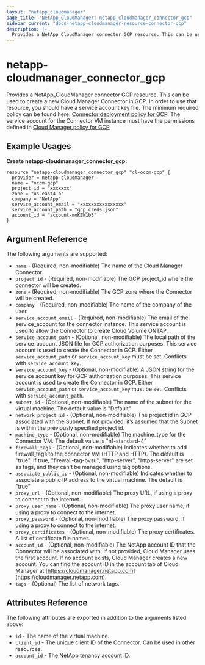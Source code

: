 ```yaml
---
layout: "netapp_cloudmanager"
page_title: "NetApp_CloudManager: netapp_cloudmanager_connector_gcp"
sidebar_current: "docs-netapp-cloudmanager-resource-connector-gcp"
description: |-
  Provides a NetApp_CloudManager connector GCP resource. This can be used to create a new Cloud Manager Connector in GCP.
---
```


# netapp-cloudmanager_connector_gcp

Provides a NetApp_CloudManager connector GCP resource. This can be used to create a new Cloud Manager Connector in GCP.
In order to use that resource, you should have a service account key file. The minimum required policy can be found here: [Connector deployment policy for GCP](https://occm-sample-policies.s3.amazonaws.com/Setup_As_Service_3.7.3_GCP.yaml).
The service account for the Connector VM instance must have the permissions defined in [Cloud Manager policy for GCP](https://occm-sample-policies.s3.amazonaws.com/Policy_for_Cloud_Manager_3.8.0_GCP.yaml)

<!---
i think we need to create section for terraform and point to there
-->

## Example Usages

**Create netapp-cloudmanager_connector_gcp:**

```
resource "netapp-cloudmanager_connector_gcp" "cl-occm-gcp" {
  provider = netapp-cloudmanager
  name = "occm-gcp"
  project_id = "xxxxxxx"
  zone = "us-east4-b"
  company = "NetApp"
  service_account_email = "xxxxxxxxxxxxxxxx"
  service_account_path = "gcp_creds.json"
  account_id = "account-moKEW1b5"
}
```

## Argument Reference

The following arguments are supported:

* `name` - (Required, non-modifiable) The name of the Cloud Manager Connector.
* `project_id` - (Required, non-modifiable) The GCP project_id where the connector will be created.
* `zone` - (Required, non-modifiable) The GCP zone where the Connector will be created.
* `company` - (Required, non-modifiable) The name of the company of the user.
* `service_account_email` - (Required, non-modifiable) The email of the service_account for the connector instance. This service account is used to allow the Connector to create Cloud Volume ONTAP.
* `service_account_path` - (Optional, non-modifiable) The local path of the service_account JSON file for GCP authorization purposes. This service account is used to create the Connector in GCP. Either `service_account_path` or `service_account_key` must be set. Conflicts with `service_account_key`.
* `service_account_key` - (Optional, non-modifiable) A JSON string for the service account key for GCP authorization purposes. This service account is used to create the Connector in GCP. Either `service_account_path` or `service_account_key` must be set. Conflicts with `service_account_path`.
* `subnet_id` - (Optional, non-modifiable) The name of the subnet for the virtual machine. The default value is "Default"
* `network_project_id` - (Optional, non-modifiable) The project id in GCP associated with the Subnet. If not provided, it’s assumed that the Subnet is within the previously specified project id.
* `machine_type` - (Optional, non-modifiable) The machine_type for the Connector VM. The default value is "n1-standard-4"
* `firewall_tags` - (Optional, non-modifiable) Indicates whether to add firewall_tags to the connector VM (HTTP and HTTP). The default is "true". If true, "firewall-tag-bvsu", "http-server", "https-server" are set as tags, and they can't be managed using tag options.
* `associate_public_ip` - (Optional, non-modifiable) Indicates whether to associate a public IP address to the virtual machine. The default is "true"
* `proxy_url` - (Optional, non-modifiable) The proxy URL, if using a proxy to connect to the internet.
* `proxy_user_name` - (Optional, non-modifiable) The proxy user name, if using a proxy to connect to the internet.
* `proxy_password` - (Optional, non-modifiable) The proxy password, if using a proxy to connect to the internet.
* `proxy_certificates` - (Optional, non-modifiable) The proxy certificates. A list of certificate file names.
* `account_id` - (Optional, non-modifiable) The NetApp account ID that the Connector will be associated with. If not provided, Cloud Manager uses the first account. If no account exists, Cloud Manager creates a new account. You can find the account ID in the account tab of Cloud Manager at [https://cloudmanager.netapp.com](https://cloudmanager.netapp.com).
* `tags` - (Optional) The list of network tags.

## Attributes Reference

The following attributes are exported in addition to the arguments listed above:

* `id` - The name of the virtual machine.
* `client_id` - The unique client ID of the Connector. Can be used in other resources.
* `account_id` - The NetApp tenancy account ID.

